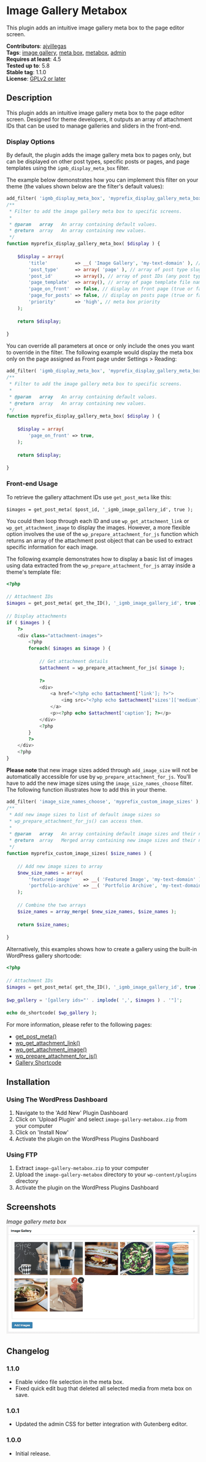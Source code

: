 # Image Gallery Metabox

This plugin adds an intuitive image gallery meta box to the page editor screen.

**Contributors**: [ajvillegas](http://profiles.wordpress.org/ajvillegas)  
**Tags**: [image gallery](http://wordpress.org/plugins/tags/image-gallery), [meta box](http://wordpress.org/plugins/tags/meta-box), [metabox](http://wordpress.org/plugins/tags/metabox), [admin](http://wordpress.org/plugins/tags/admin)  
**Requires at least**: 4.5  
**Tested up to**: 5.8  
**Stable tag**: 1.1.0  
**License**: [GPLv2 or later](http://www.gnu.org/licenses/gpl-2.0.html)

## Description

This plugin adds an intuitive image gallery meta box to the page editor screen. Designed for theme developers, it outputs an array of attachment IDs that can be used to manage galleries and sliders in the front-end.

### Display Options

By default, the plugin adds the image gallery meta box to pages only, but can be displayed on other post types, specific posts or pages, and page templates using the `igmb_display_meta_box` filter.

The example below demonstrates how you can implement this filter on your theme (the values shown below are the filter's default values):

```php
add_filter( 'igmb_display_meta_box', 'myprefix_display_gallery_meta_box' );
/**
 * Filter to add the image gallery meta box to specific screens.
 *
 * @param   array   An array containing default values.
 * @return  array   An array containing new values.
 */
function myprefix_display_gallery_meta_box( $display ) {

    $display = array(
        'title'          => __( 'Image Gallery', 'my-text-domain' ), // meta box title
        'post_type'      => array( 'page' ), // array of post type slugs
        'post_id'        => array(), // array of post IDs (any post type)
        'page_template'  => array(), // array of page template file names
        'page_on_front'  => false, // display on front page (true or false)
        'page_for_posts' => false, // display on posts page (true or false)
        'priority'       => 'high', // meta box priority
    );

    return $display;

}
```

You can override all parameters at once or only include the ones you want to override in the filter. The following example would display the meta box only on the page assigned as Front page under Settings > Reading:

```php
add_filter( 'igmb_display_meta_box', 'myprefix_display_gallery_meta_box' );
/**
 * Filter to add the image gallery meta box to specific screens.
 *
 * @param   array   An array containing default values.
 * @return  array   An array containing new values.
 */
function myprefix_display_gallery_meta_box( $display ) {

    $display = array(
        'page_on_front' => true,
    );

    return $display;

}
```

### Front-end Usage

To retrieve the gallery attachment IDs use `get_post_meta` like this:

`$images = get_post_meta( $post_id, '_igmb_image_gallery_id', true );`

You could then loop through each ID and use `wp_get_attachment_link` or `wp_get_attachment_image` to display the images. However, a more flexible option involves the use of the `wp_prepare_attachment_for_js` function which returns an array of the attachment post object that can be used to extract specific information for each image.

The following example demonstrates how to display a basic list of images using data extracted from the `wp_prepare_attachment_for_js` array inside a theme's template file:

```php
<?php

// Attachment IDs
$images = get_post_meta( get_the_ID(), '_igmb_image_gallery_id', true );

// Display attachments
if ( $images ) {
    ?>
    <div class="attachment-images">
        <?php
        foreach( $images as $image ) {

            // Get attachment details
            $attachment = wp_prepare_attachment_for_js( $image );
            
            ?>
            <div>
                <a href="<?php echo $attachment['link']; ?>">
                    <img src="<?php echo $attachment['sizes']['medium']['url']; ?>" alt="<?php echo $attachment['alt']; ?>" />
                </a>
                <p><?php echo $attachment['caption']; ?></p>
            </div>
            <?php
        }
        ?>
    </div>
    <?php
}
```

**Please note** that new image sizes added through `add_image_size` will not be automatically accessible for use by `wp_prepare_attachment_for_js`. You'll have to add the new image sizes using the `image_size_names_choose` filter. The following function illustrates how to add this in your theme.

```php
add_filter( 'image_size_names_choose', 'myprefix_custom_image_sizes' );
/**
 * Add new image sizes to list of default image sizes so
 * wp_prepare_attachment_for_js() can access them.
 *
 * @param   array   An array containing default image sizes and their names.
 * @return  array   Merged array containing new image sizes and their names.
 */
function myprefix_custom_image_sizes( $size_names ) {

    // Add new image sizes to array
    $new_size_names = array(
        'featured-image'    => __( 'Featured Image', 'my-text-domain' ),
        'portfolio-archive' => __( 'Portfolio Archive', 'my-text-domain' ),
    );

    // Combine the two arrays
    $size_names = array_merge( $new_size_names, $size_names );

    return $size_names;

}
```

Alternatively, this examples shows how to create a gallery using the built-in WordPress gallery shortcode:

```php
<?php

// Attachment IDs
$images = get_post_meta( get_the_ID(), '_igmb_image_gallery_id', true );

$wp_gallery = '[gallery ids="' . implode( ',', $images ) . '"]';

echo do_shortcode( $wp_gallery );
```

For more information, please refer to the following pages:

* [get_post_meta()](https://developer.wordpress.org/reference/functions/get_post_meta/)
* [wp_get_attachment_link()](https://developer.wordpress.org/reference/functions/wp_get_attachment_link/)
* [wp_get_attachment_image()](https://developer.wordpress.org/reference/functions/wp_get_attachment_image/)
* [wp_prepare_attachment_for_js()](https://developer.wordpress.org/reference/functions/wp_prepare_attachment_for_js/)
* [Gallery Shortcode](https://codex.wordpress.org/Gallery_Shortcode)

## Installation

### Using The WordPress Dashboard

1. Navigate to the 'Add New' Plugin Dashboard
2. Click on 'Upload Plugin' and select `image-gallery-metabox.zip` from your computer
3. Click on 'Install Now'
4. Activate the plugin on the WordPress Plugins Dashboard

### Using FTP

1. Extract `image-gallery-metabox.zip` to your computer
2. Upload the `image-gallery-metabox` directory to your `wp-content/plugins` directory
3. Activate the plugin on the WordPress Plugins Dashboard

## Screenshots

*Image gallery meta box*
![Image gallery meta box](wp-assets/screenshot-1.png?raw=true)

## Changelog

### 1.1.0

* Enable video file selection in the meta box.
* Fixed quick edit bug that deleted all selected media from meta box on save.

### 1.0.1

* Updated the admin CSS for better integration with Gutenberg editor.

### 1.0.0

* Initial release.
